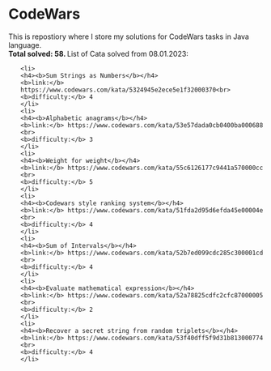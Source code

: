 # CodeWars

This is repostiory where I store my solutions for CodeWars tasks in Java language.
<br>
<b>Total solved: 58. </b>List of Cata solved from 08.01.2023:

<ul>

    <li>
    <h4><b>Sum Strings as Numbers</b></h4>
    <b>link:</b> https://www.codewars.com/kata/5324945e2ece5e1f32000370<br>
    <b>difficulty:</b> 4
    </li>
    <li>
    <h4><b>Alphabetic anagrams</b></h4>
    <b>link:</b> https://www.codewars.com/kata/53e57dada0cb0400ba000688 <br>
    <b>difficulty:</b> 3
    </li>
    <li>
    <h4><b>Weight for weight</b></h4>
    <b>link:</b> https://www.codewars.com/kata/55c6126177c9441a570000cc <br>
    <b>difficulty:</b> 5
    </li>
    <li>
    <h4><b>Codewars style ranking system</b></h4>
    <b>link:</b> https://www.codewars.com/kata/51fda2d95d6efda45e00004e <br>
    <b>difficulty:</b> 4
    </li>
    <li>
    <h4><b>Sum of Intervals</b></h4>
    <b>link:</b> https://www.codewars.com/kata/52b7ed099cdc285c300001cd <br>
    <b>difficulty:</b> 4
    </li>
    <li>
    <h4><b>Evaluate mathematical expression</b></h4>
    <b>link:</b> https://www.codewars.com/kata/52a78825cdfc2cfc87000005 <br>
    <b>difficulty:</b> 2
    </li>
    <li>
    <h4><b>Recover a secret string from random triplets</b></h4>
    <b>link:</b> https://www.codewars.com/kata/53f40dff5f9d31b813000774 <br>
    <b>difficulty:</b> 4
    </li>
</ul>
